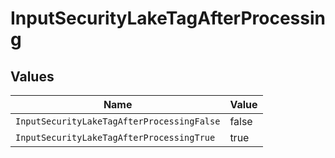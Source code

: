 # InputSecurityLakeTagAfterProcessing


## Values

| Name                                       | Value                                      |
| ------------------------------------------ | ------------------------------------------ |
| `InputSecurityLakeTagAfterProcessingFalse` | false                                      |
| `InputSecurityLakeTagAfterProcessingTrue`  | true                                       |